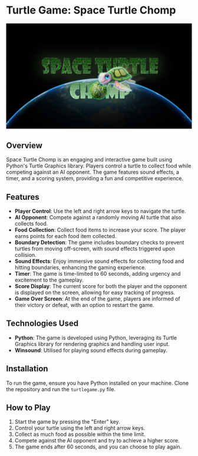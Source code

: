 # Turtle Game: Space Turtle Chomp

![](space-turtle-chomp.png)

## Overview
Space Turtle Chomp is an engaging and interactive game built using Python's Turtle Graphics library. Players control a turtle to collect food while competing against an AI opponent. The game features sound effects, a timer, and a scoring system, providing a fun and competitive experience.

## Features
- **Player Control**: Use the left and right arrow keys to navigate the turtle.
- **AI Opponent**: Compete against a randomly moving AI turtle that also collects food.
- **Food Collection**: Collect food items to increase your score. The player earns points for each food item collected.
- **Boundary Detection**: The game includes boundary checks to prevent turtles from moving off-screen, with sound effects triggered upon collision.
- **Sound Effects**: Enjoy immersive sound effects for collecting food and hitting boundaries, enhancing the gaming experience.
- **Timer**: The game is time-limited to 60 seconds, adding urgency and excitement to the gameplay.
- **Score Display**: The current score for both the player and the opponent is displayed on the screen, allowing for easy tracking of progress.
- **Game Over Screen**: At the end of the game, players are informed of their victory or defeat, with an option to restart the game.

## Technologies Used
- **Python**: The game is developed using Python, leveraging its Turtle Graphics library for rendering graphics and handling user input.
- **Winsound**: Utilised for playing sound effects during gameplay.

## Installation
To run the game, ensure you have Python installed on your machine. Clone the repository and run the `turtlegame.py` file.

## How to Play
1. Start the game by pressing the "Enter" key.
2. Control your turtle using the left and right arrow keys.
3. Collect as much food as possible within the time limit.
4. Compete against the AI opponent and try to achieve a higher score.
5. The game ends after 60 seconds, and you can choose to play again.
